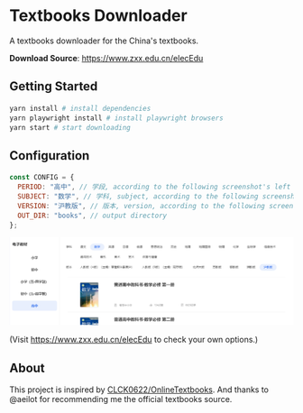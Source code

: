 # Textbooks Downloader

A textbooks downloader for the China's textbooks.

**Download Source**: https://www.zxx.edu.cn/elecEdu

## Getting Started

```sh
yarn install # install dependencies
yarn playwright install # install playwright browsers
yarn start # start downloading
```

## Configuration

```js
const CONFIG = {
  PERIOD: "高中", // 学段, according to the following screenshot's left side
  SUBJECT: "数学", // 学科, subject, according to the following screenshot's top bar
  VERSION: "沪教版", // 版本, version, according to the following screenshot's top bar
  OUT_DIR: "books", // output directory
};
```

![screenshot of the official source](images/screenshot-of-the-official-source.png)

(Visit https://www.zxx.edu.cn/elecEdu to check your own options.)

## About

This project is inspired by [CLCK0622/OnlineTextbooks](https://github.com/CLCK0622/OnlineTextbooks). And thanks to @aeilot for recommending me the official textbooks source.
